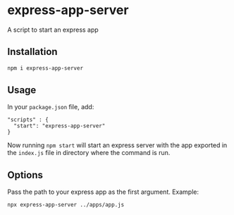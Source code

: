 # express-app-server
A script to start an express app

## Installation

```bash
npm i express-app-server
```

## Usage

In your `package.json` file, add:
```
"scripts" : {
  "start": "express-app-server"
}
```

Now running `npm start` will start an express server with the app exported in the `index.js` file in directory where the command is run.

## Options

Pass the path to your express app as the first argument. Example:

```bash
npx express-app-server ../apps/app.js
```